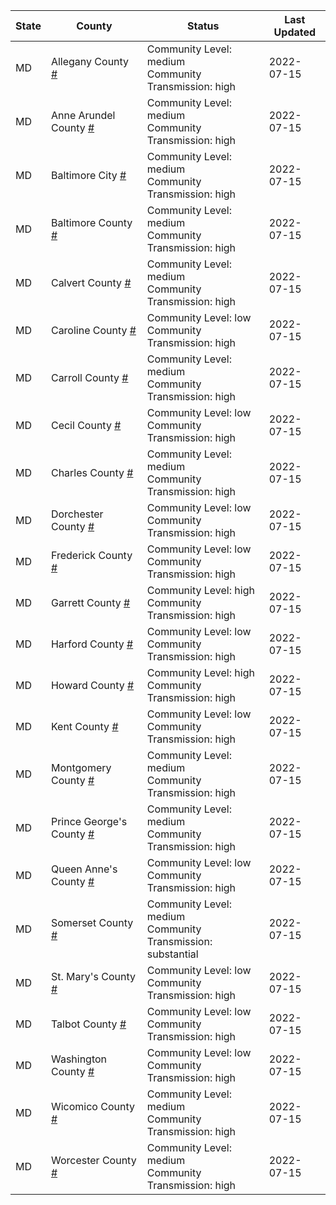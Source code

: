 State | County | Status | Last Updated
--- | --- | --- | --- 
MD | Allegany County <a href="#allegany_county">#</a> | <a name="allegany_county"></a>Community Level: medium<br/>Community Transmission: high | 2022-07-15
MD | Anne Arundel County <a href="#anne_arundel_county">#</a> | <a name="anne_arundel_county"></a>Community Level: medium<br/>Community Transmission: high | 2022-07-15
MD | Baltimore City <a href="#baltimore_city">#</a> | <a name="baltimore_city"></a>Community Level: medium<br/>Community Transmission: high | 2022-07-15
MD | Baltimore County <a href="#baltimore_county">#</a> | <a name="baltimore_county"></a>Community Level: medium<br/>Community Transmission: high | 2022-07-15
MD | Calvert County <a href="#calvert_county">#</a> | <a name="calvert_county"></a>Community Level: medium<br/>Community Transmission: high | 2022-07-15
MD | Caroline County <a href="#caroline_county">#</a> | <a name="caroline_county"></a>Community Level: low<br/>Community Transmission: high | 2022-07-15
MD | Carroll County <a href="#carroll_county">#</a> | <a name="carroll_county"></a>Community Level: medium<br/>Community Transmission: high | 2022-07-15
MD | Cecil County <a href="#cecil_county">#</a> | <a name="cecil_county"></a>Community Level: low<br/>Community Transmission: high | 2022-07-15
MD | Charles County <a href="#charles_county">#</a> | <a name="charles_county"></a>Community Level: medium<br/>Community Transmission: high | 2022-07-15
MD | Dorchester County <a href="#dorchester_county">#</a> | <a name="dorchester_county"></a>Community Level: low<br/>Community Transmission: high | 2022-07-15
MD | Frederick County <a href="#frederick_county">#</a> | <a name="frederick_county"></a>Community Level: low<br/>Community Transmission: high | 2022-07-15
MD | Garrett County <a href="#garrett_county">#</a> | <a name="garrett_county"></a>Community Level: high<br/>Community Transmission: high | 2022-07-15
MD | Harford County <a href="#harford_county">#</a> | <a name="harford_county"></a>Community Level: low<br/>Community Transmission: high | 2022-07-15
MD | Howard County <a href="#howard_county">#</a> | <a name="howard_county"></a>Community Level: high<br/>Community Transmission: high | 2022-07-15
MD | Kent County <a href="#kent_county">#</a> | <a name="kent_county"></a>Community Level: low<br/>Community Transmission: high | 2022-07-15
MD | Montgomery County <a href="#montgomery_county">#</a> | <a name="montgomery_county"></a>Community Level: medium<br/>Community Transmission: high | 2022-07-15
MD | Prince George's County <a href="#prince_george's_county">#</a> | <a name="prince_george's_county"></a>Community Level: medium<br/>Community Transmission: high | 2022-07-15
MD | Queen Anne's County <a href="#queen_anne's_county">#</a> | <a name="queen_anne's_county"></a>Community Level: low<br/>Community Transmission: high | 2022-07-15
MD | Somerset County <a href="#somerset_county">#</a> | <a name="somerset_county"></a>Community Level: medium<br/>Community Transmission: substantial | 2022-07-15
MD | St. Mary's County <a href="#st._mary's_county">#</a> | <a name="st._mary's_county"></a>Community Level: low<br/>Community Transmission: high | 2022-07-15
MD | Talbot County <a href="#talbot_county">#</a> | <a name="talbot_county"></a>Community Level: low<br/>Community Transmission: high | 2022-07-15
MD | Washington County <a href="#washington_county">#</a> | <a name="washington_county"></a>Community Level: low<br/>Community Transmission: high | 2022-07-15
MD | Wicomico County <a href="#wicomico_county">#</a> | <a name="wicomico_county"></a>Community Level: medium<br/>Community Transmission: high | 2022-07-15
MD | Worcester County <a href="#worcester_county">#</a> | <a name="worcester_county"></a>Community Level: medium<br/>Community Transmission: high | 2022-07-15
